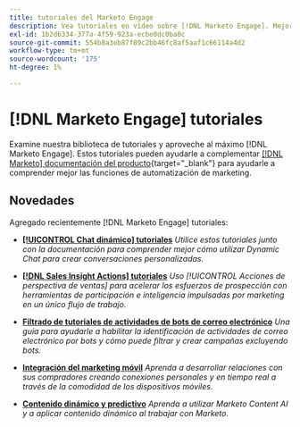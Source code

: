 ```yaml
---
title: tutoriales del Marketo Engage
description: Vea tutoriales en vídeo sobre [!DNL Marketo Engage]. Mejore su comprensión sobre cómo utilizar las funciones de automatización de marketing y mucho más.
exl-id: 1b2d6334-377a-4f59-923a-ecbe0dc0ba0c
source-git-commit: 554b8a3eb87f89c2bb46fc8af5aaf1c66114a4d2
workflow-type: tm+mt
source-wordcount: '175'
ht-degree: 1%

---
```


# [!DNL Marketo Engage] tutoriales

Examine nuestra biblioteca de tutoriales y aproveche al máximo [!DNL Marketo Engage]. Estos tutoriales pueden ayudarle a complementar [[!DNL Marketo] documentación del producto](https://experienceleague.adobe.com/docs/marketo/using/home.html){target=&quot;_blank&quot;} para ayudarle a comprender mejor las funciones de automatización de marketing.

## Novedades

Agregado recientemente [!DNL Marketo Engage] tutoriales:

* **[[!UICONTROL Chat dinámico]  tutoriales](dynamic-chat/dynamic-chat-overview.md)**
   _Utilice estos tutoriales junto con la documentación para comprender mejor cómo utilizar Dynamic Chat para crear conversaciones personalizadas._

* **[[!DNL Sales Insight Actions] tutoriales](/help/sales-insight-actions/overview.md)**
   _Uso [!UICONTROL Acciones de perspectiva de ventas] para acelerar los esfuerzos de prospección con herramientas de participación e inteligencia impulsadas por marketing en un único flujo de trabajo._

* **[Filtrado de tutoriales de actividades de bots de correo electrónico](filtering-email-bot-activities/setup.md)**
   _Una guía para ayudarle a habilitar la identificación de actividades de correo electrónico por bots y cómo puede filtrar y crear campañas excluyendo bots._

* **[Integración del marketing móvil](cross-channel-marketing/mobile-marketing-learn.md)**
   _Aprenda a desarrollar relaciones con sus compradores creando conexiones personales y en tiempo real a través de la comodidad de los dispositivos móviles._

* **[Contenido dinámico y predictivo](email-marketing/dynamic-and-predictive-content-learn.md)**
   _Aprenda a utilizar Marketo Content AI y a aplicar contenido dinámico al trabajar con Marketo._

